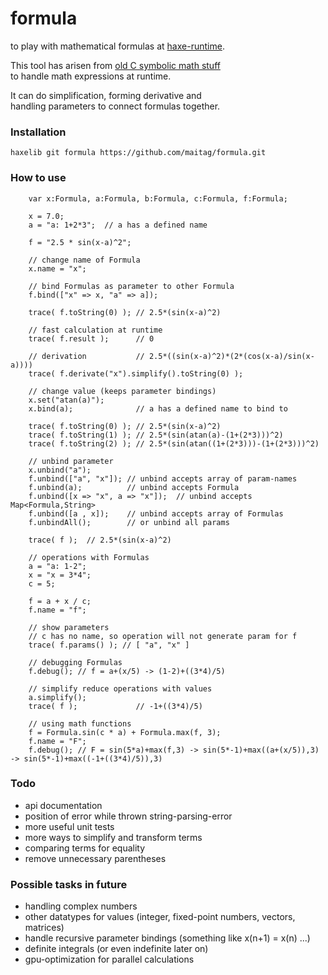 # formula
to play with mathematical formulas at [haxe-runtime](https://haxe.org).  

This tool has arisen from [old C symbolic math stuff](https://github.com/maitag/lyapunov-c)  
to handle math expressions at runtime.  

It can do simplification, forming derivative and  
handling parameters to connect formulas together.  

### Installation
```
haxelib git formula https://github.com/maitag/formula.git
```

### How to use
```
	var x:Formula, a:Formula, b:Formula, c:Formula, f:Formula;

	x = 7.0;
	a = "a: 1+2*3";  // a has a defined name
	
	f = "2.5 * sin(x-a)^2";

	// change name of Formula
	x.name = "x";

	// bind Formulas as parameter to other Formula
	f.bind(["x" => x, "a" => a]);
	
	trace( f.toString(0) );	// 2.5*(sin(x-a)^2)
	
	// fast calculation at runtime
	trace( f.result );      // 0
	
	// derivation           // 2.5*((sin(x-a)^2)*(2*(cos(x-a)/sin(x-a))))
	trace( f.derivate("x").simplify().toString(0) );
	
	// change value (keeps parameter bindings)
	x.set("atan(a)");
	x.bind(a);              // a has a defined name to bind to

	trace( f.toString(0) ); // 2.5*(sin(x-a)^2)
	trace( f.toString(1) ); // 2.5*(sin(atan(a)-(1+(2*3)))^2)
	trace( f.toString(2) ); // 2.5*(sin(atan((1+(2*3)))-(1+(2*3)))^2)
	
	// unbind parameter
	x.unbind("a");
	f.unbind(["a", "x"]); // unbind accepts array of param-names
	f.unbind(a);          // unbind accepts Formula
	f.unbind([x => "x", a => "x"]);  // unbind accepts Map<Formula,String>
	f.unbind([a , x]);    // unbind accepts array of Formulas
	f.unbindAll();        // or unbind all params
	
	trace( f );  // 2.5*(sin(x-a)^2)
	
	// operations with Formulas
	a = "a: 1-2"; 
	x = "x = 3*4";
	c = 5;
	
	f = a + x / c;
	f.name = "f";
	
	// show parameters
	// c has no name, so operation will not generate param for f
	trace( f.params() ); // [ "a", "x" ]
		
	// debugging Formulas
	f.debug(); // f = a+(x/5) -> (1-2)+((3*4)/5)
	
	// simplify reduce operations with values
	a.simplify();
	trace( f );             // -1+((3*4)/5)
	
	// using math functions
	f = Formula.sin(c * a) + Formula.max(f, 3);
	f.name = "F";
	f.debug(); // F = sin(5*a)+max(f,3) -> sin(5*-1)+max((a+(x/5)),3) -> sin(5*-1)+max((-1+((3*4)/5)),3)
```

### Todo

- api documentation
- position of error while thrown string-parsing-error
- more useful unit tests
- more ways to simplify and transform terms
- comparing terms for equality
- remove unnecessary parentheses


### Possible tasks in future

- handling complex numbers
- other datatypes for values (integer, fixed-point numbers, vectors, matrices)
- handle recursive parameter bindings (something like x(n+1) = x(n) ...)
- definite integrals (or even indefinite later on)
- gpu-optimization for parallel calculations
